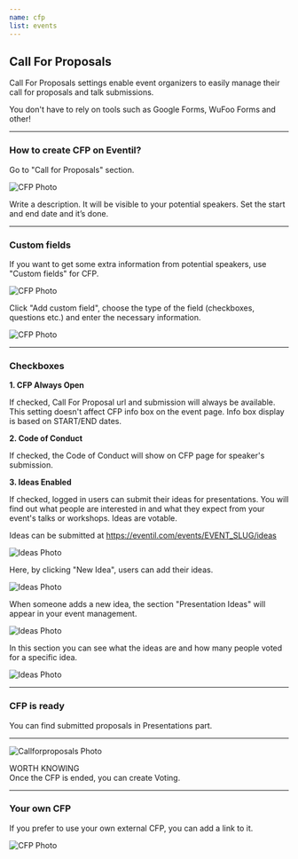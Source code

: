 ```yaml
---
name: cfp
list: events
---
```

<section>

## Call For Proposals

Call For Proposals settings enable event organizers to easily manage their call for proposals and talk submissions.

You don't have to rely on tools such as Google Forms, WuFoo Forms and other!

---

### How to create CFP on Eventil?

Go to "Call for Proposals" section.

![CFP Photo](/images/cfp-settings.svg)

Write a description. It will be visible to your potential speakers. Set the start and end date and it’s done.

---

### Custom fields
If you want to get some extra information from potential speakers, use "Custom fields" for CFP.

![CFP Photo](/images/cpf2.svg)

Click "Add custom field", choose the type of the field (checkboxes, questions etc.) and enter the necessary information.

![CFP Photo](/images/cfp3.svg)

---

### Checkboxes

**1. CFP Always Open**

If checked, Call For Proposal url and submission will always be available. This setting doesn't affect CFP info box on the event page. Info box display is based on START/END dates.

**2. Code of Conduct**

If checked, the Code of Conduct will show on CFP page for speaker's submission.

**3. Ideas Enabled**

If checked, logged in users can submit their ideas for presentations. You will find out what people are interested in and what they expect from your event's talks or workshops. Ideas are votable.

Ideas can be submitted at https://eventil.com/events/EVENT_SLUG/ideas

![Ideas Photo](/images/ideas1.svg)

Here, by clicking "New Idea", users can add their ideas.

![Ideas Photo](/images/ideas2.svg)

When someone adds a new idea, the section "Presentation Ideas" will appear in your event management.

![Ideas Photo](/images/ideas3.svg)

In this section you can see what the ideas are and how many people voted for a specific idea.

![Ideas Photo](/images/pres-ideas.svg)

---

### CFP is ready

You can find submitted proposals in Presentations part.

---

![Callforproposals Photo](/images/cpv.svg)

<article class="message is-warning">
  <div class="message-header">
    WORTH KNOWING
  </div>
  <div class="message-body">
    Once the CFP is ended, you can create Voting.
  </div>
</article>

---

### Your own CFP

If you prefer to use your own external CFP, you can add a link to it.

![CFP Photo](/images/cfp4.svg)
</section>
